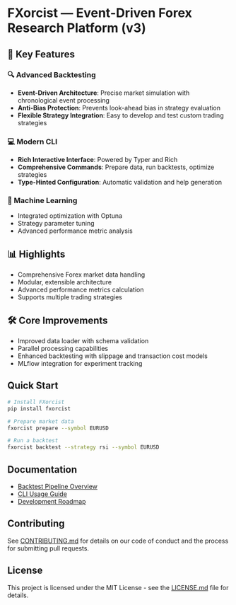 # FXorcist — Event-Driven Forex Research Platform (v3)

## 🚀 Key Features

### 🔍 Advanced Backtesting
- **Event-Driven Architecture**: Precise market simulation with chronological event processing
- **Anti-Bias Protection**: Prevents look-ahead bias in strategy evaluation
- **Flexible Strategy Integration**: Easy to develop and test custom trading strategies

### 💻 Modern CLI
- **Rich Interactive Interface**: Powered by Typer and Rich
- **Comprehensive Commands**: Prepare data, run backtests, optimize strategies
- **Type-Hinted Configuration**: Automatic validation and help generation

### 🤖 Machine Learning
- Integrated optimization with Optuna
- Strategy parameter tuning
- Advanced performance metric analysis

## 📊 Highlights

- Comprehensive Forex market data handling
- Modular, extensible architecture
- Advanced performance metrics calculation
- Supports multiple trading strategies

## 🛠 Core Improvements

- Improved data loader with schema validation
- Parallel processing capabilities
- Enhanced backtesting with slippage and transaction cost models
- MLflow integration for experiment tracking

## Quick Start

```bash
# Install FXorcist
pip install fxorcist

# Prepare market data
fxorcist prepare --symbol EURUSD

# Run a backtest
fxorcist backtest --strategy rsi --symbol EURUSD
```

## Documentation

- [Backtest Pipeline Overview](/docs/BACKTEST_PIPELINE.md)
- [CLI Usage Guide](/docs/CLI_GUIDE.md)
- [Development Roadmap](/docs/ROADMAP.md)

## Contributing

See [CONTRIBUTING.md](CONTRIBUTING.md) for details on our code of conduct and the process for submitting pull requests.

## License

This project is licensed under the MIT License - see the [LICENSE.md](LICENSE.md) file for details.